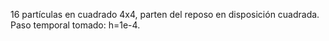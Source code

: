 16 partículas en cuadrado 4x4, parten del reposo en disposición cuadrada. Paso temporal tomado: h=1e-4.